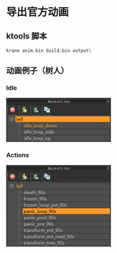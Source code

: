 # 导出官方动画

## ktools 脚本

```bash
krane anim.bin build.bin output\
```

## 动画例子（树人）

### Idle

![idle](./assets/leif-idle.png)

### Actions

![actions](./assets/leif-actions.png)